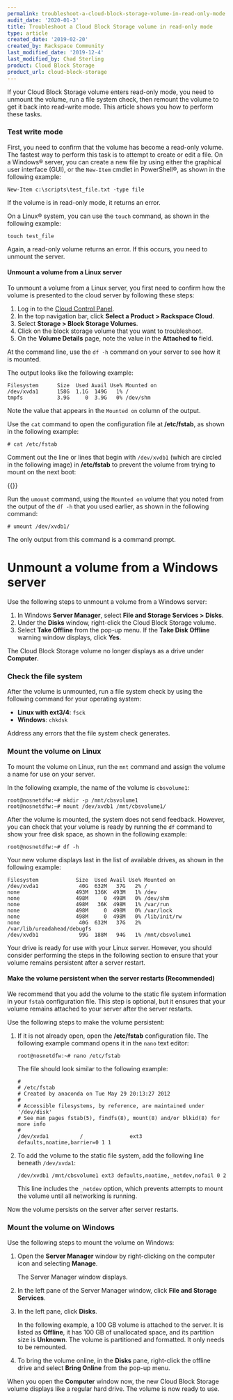 ```yaml
---
permalink: troubleshoot-a-cloud-block-storage-volume-in-read-only-mode
audit_date: '2020-01-3'
title: Troubleshoot a Cloud Block Storage volume in read-only mode
type: article
created_date: '2019-02-20'
created_by: Rackspace Community
last_modified_date: '2019-12-4'
last_modified_by: Chad Sterling
product: Cloud Block Storage
product_url: cloud-block-storage
---
```

If your Cloud Block Storage volume enters read-only mode, you need to
unmount the volume, run a file system check, then remount the volume to get it
back into read-write mode. This article shows you how to perform these tasks.

### Test write mode

First, you need to confirm that the volume has become a read-only volume. The
fastest way to perform this task is to attempt to create or edit a file. On a
Windows&reg; server, you can create a new file by using either the graphical
user interface (GUI), or the `New-Item` cmdlet in PowerShell&reg;, as shown in
the following example:

    New-Item c:\scripts\test_file.txt -type file

If the volume is in read-only mode, it returns an error.

On a Linux&reg; system, you can use the `touch` command, as shown in the
following example:

    touch test_file

Again, a read-only volume returns an error. If this occurs, you need to
unmount the server.

#### Unmount a volume from a Linux server

To unmount a volume from a Linux server, you first need to confirm how the
volume is presented to the cloud server by following these steps:

1. Log in to the [Cloud Control Panel](https://login.rackspace.com).
2. In the top navigation bar, click **Select a Product > Rackspace Cloud**.
3. Select **Storage > Block Storage Volumes**.
4. Click on the block storage volume that you want to troubleshoot.
5. On the **Volume Details** page, note the value in the **Attached to** field.

At the command line, use the `df -h` command on your server to see how it is
mounted.

The output looks like the following example:

    Filesystem      Size  Used Avail Use% Mounted on
    /dev/xvda1      158G  1.1G  149G   1% /
    tmpfs           3.9G     0  3.9G   0% /dev/shm

Note the value that appears in the `Mounted on` column of the output.

Use the `cat` command to open the configuration file at **/etc/fstab**, as
shown in the following example:

    # cat /etc/fstab

Comment out the line or lines that begin with `/dev/xvdb1` (which are circled in the following image)
in **/etc/fstab** to prevent the volume from trying to mount on the next boot:

{{<image src="picture1.png" alt="" title="">}}

Run the `umount` command, using the `Mounted on` volume that you noted from
the output of the `df -h` that you used earlier, as shown in the following
command:

    # umount /dev/xvdb1/

The only output from this command is a command prompt.

# Unmount a volume from a Windows server

Use the following steps to unmount a volume from a Windows server:

1. In Windows **Server Manager**, select **File and Storage Services > Disks**.
2. Under the **Disks** window, right-click the Cloud Block Storage volume.
3. Select **Take Offline** from the pop-up menu. If the **Take Disk Offline**
   warning window displays, click **Yes**.

The Cloud Block Storage volume no longer displays as a drive under
**Computer**.

### Check the file system

After the volume is unmounted, run a file system check by using the following
command for your operating system:

- **Linux with ext3/4**: `fsck`
- **Windows**: `chkdsk`

Address any errors that the file system check generates.

### Mount the volume on Linux

To mount the volume on Linux, run the `mnt` command and assign the volume a
name for use on your server.

In the following example, the name of the volume is `cbsvolume1`:

    root@nosnetdfw:~# mkdir -p /mnt/cbsvolume1
    root@nosnetdfw:~# mount /dev/xvdb1 /mnt/cbsvolume1/

After the volume is mounted, the system does not send feedback. However,
you can check that your volume is ready by running the `df` command to
show your free disk space, as shown in the following example:

    root@nosnetdfw:~# df -h

Your new volume displays last in the list of available drives, as shown in the
following example:

    Filesystem            Size  Used Avail Use% Mounted on
    /dev/xvda1             40G  632M   37G   2% /
    none                  493M  136K  493M   1% /dev
    none                  498M     0  498M   0% /dev/shm
    none                  498M   36K  498M   1% /var/run
    none                  498M     0  498M   0% /var/lock
    none                  498M     0  498M   0% /lib/init/rw
    none                   40G  632M   37G   2% /var/lib/ureadahead/debugfs
    /dev/xvdb1             99G  188M   94G   1% /mnt/cbsvolume1

Your drive is ready for use with your Linux server. However, you should
consider performing the steps in the following section to ensure that your
volume remains persistent after a server restart.

#### Make the volume persistent when the server restarts (Recommended)

We recommend that you add the volume to the static file system information in
your `fstab` configuration file. This step is optional, but it ensures that
your volume remains attached to your server after the server restarts.

Use the following steps to make the volume persistent:

1. If it is not already open, open the **/etc/fstab** configuration file. The
   following example command opens it in the `nano` text editor:

       root@nosnetdfw:~# nano /etc/fstab

   The file should look similar to the following example:

       #
       # /etc/fstab
       # Created by anaconda on Tue May 29 20:13:27 2012
       #
       # Accessible filesystems, by reference, are maintained under '/dev/disk'
       # See man pages fstab(5), findfs(8), mount(8) and/or blkid(8) for more info
       #
       /dev/xvda1          /               ext3    defaults,noatime,barrier=0 1 1

2. To add the volume to the static file system, add the following line beneath
   `/dev/xvda1`:

       /dev/xvdb1 /mnt/cbsvolume1 ext3 defaults,noatime,_netdev,nofail 0 2

    This line includes the `_netdev` option, which prevents attempts to mount
    the volume until all networking is running.

Now the volume persists on the server after server restarts.

### Mount the volume on Windows

Use the following steps to mount the volume on Windows:

1. Open the **Server Manager** window by right-clicking on the computer icon
   and selecting **Manage**.

   The Server Manager window displays.

2. In the left pane of the Server Manager window, click
   **File and Storage Services**.

3. In the left pane, click **Disks**.

   In the following example, a 100 GB volume is attached to the server. It is
   listed as **Offline**, it has 100 GB of unallocated space, and its
   partition size is **Unknown**. The volume is partitioned and formatted.
   It only needs to be remounted.

4. To bring the volume online, in the **Disks** pane, right-click the offline
   drive and select **Bring Online** from the pop-up menu.

When you open the **Computer** window now, the new Cloud Block Storage volume
displays like a regular hard drive. The volume is now ready to use.

